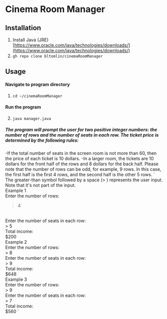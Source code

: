 # Cinema Room Manager
## Installation
1. Install Java (JRE)
[https://www.oracle.com/java/technologies/downloads/](https://www.oracle.com/java/technologies/downloads/)
2. `gh repo clone bltomlin/cinemaRoomManager`
## Usage
#### Navigate to program directory
1. `cd ~/cinemaRoomManager`
#### Run the program
2. `java manager.java`

##### The program will prompt the user for two positive integer numbers: the number of rows and the number of seats in each row. The ticket price is determined by the following rules:

-If the total number of seats in the screen room is not more than 60, then the price of each ticket is 10 dollars.
-In a larger room, the tickets are 10 dollars for the front half of the rows and 8 dollars for the back half. Please note that the number of rows can be odd, for example, 9 rows. In this case, the first half is the first 4 rows, and the second half is the other 5 rows.
`
<br>
The greater-than symbol followed by a space (> ) represents the user input. Note that it's not part of the input.
<br>
Example 1
<br>
Enter the number of rows:
<br>
> 4
<br>
Enter the number of seats in each row:
<br>
> 5
<br>
Total income:
<br>
$200
<br>
Example 2
<br>
Enter the number of rows:
<br>
> 8
<br>
Enter the number of seats in each row:
<br>
> 9
<br>
Total income:
<br>
$648
<br>
Example 3
<br>
Enter the number of rows:
<br>
> 9
<br>
Enter the number of seats in each row:
<br>
> 7
<br>
Total income:
<br>
$560
`
